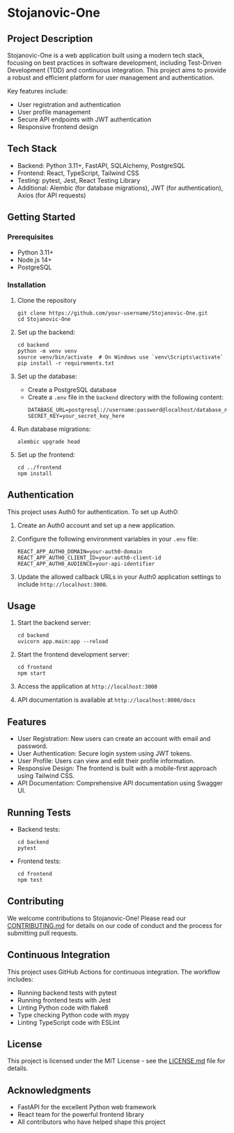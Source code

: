 # Stojanovic-One

## Project Description

Stojanovic-One is a web application built using a modern tech stack, focusing on best practices in software development, including Test-Driven Development (TDD) and continuous integration. This project aims to provide a robust and efficient platform for user management and authentication.

Key features include:

- User registration and authentication
- User profile management
- Secure API endpoints with JWT authentication
- Responsive frontend design

## Tech Stack

- Backend: Python 3.11+, FastAPI, SQLAlchemy, PostgreSQL
- Frontend: React, TypeScript, Tailwind CSS
- Testing: pytest, Jest, React Testing Library
- Additional: Alembic (for database migrations), JWT (for authentication), Axios (for API requests)

## Getting Started

### Prerequisites

- Python 3.11+
- Node.js 14+
- PostgreSQL

### Installation

1. Clone the repository

   ```
   git clone https://github.com/your-username/Stojanovic-One.git
   cd Stojanovic-One
   ```

2. Set up the backend:

   ```
   cd backend
   python -m venv venv
   source venv/bin/activate  # On Windows use `venv\Scripts\activate`
   pip install -r requirements.txt
   ```

3. Set up the database:

   - Create a PostgreSQL database
   - Create a `.env` file in the `backend` directory with the following content:
     ```
     DATABASE_URL=postgresql://username:password@localhost/database_name
     SECRET_KEY=your_secret_key_here
     ```

4. Run database migrations:

   ```
   alembic upgrade head
   ```

5. Set up the frontend:
   ```
   cd ../frontend
   npm install
   ```

## Authentication

This project uses Auth0 for authentication. To set up Auth0:

1. Create an Auth0 account and set up a new application.
2. Configure the following environment variables in your `.env` file:

   ```
   REACT_APP_AUTH0_DOMAIN=your-auth0-domain
   REACT_APP_AUTH0_CLIENT_ID=your-auth0-client-id
   REACT_APP_AUTH0_AUDIENCE=your-api-identifier
   ```

3. Update the allowed callback URLs in your Auth0 application settings to include `http://localhost:3000`.

## Usage

1. Start the backend server:

   ```
   cd backend
   uvicorn app.main:app --reload
   ```

2. Start the frontend development server:

   ```
   cd frontend
   npm start
   ```

3. Access the application at `http://localhost:3000`

4. API documentation is available at `http://localhost:8000/docs`

## Features

- User Registration: New users can create an account with email and password.
- User Authentication: Secure login system using JWT tokens.
- User Profile: Users can view and edit their profile information.
- Responsive Design: The frontend is built with a mobile-first approach using Tailwind CSS.
- API Documentation: Comprehensive API documentation using Swagger UI.

## Running Tests

- Backend tests:

  ```
  cd backend
  pytest
  ```

- Frontend tests:
  ```
  cd frontend
  npm test
  ```

## Contributing

We welcome contributions to Stojanovic-One! Please read our [CONTRIBUTING.md](CONTRIBUTING.md) for details on our code of conduct and the process for submitting pull requests.

## Continuous Integration

This project uses GitHub Actions for continuous integration. The workflow includes:

- Running backend tests with pytest
- Running frontend tests with Jest
- Linting Python code with flake8
- Type checking Python code with mypy
- Linting TypeScript code with ESLint

## License

This project is licensed under the MIT License - see the [LICENSE.md](LICENSE.md) file for details.

## Acknowledgments

- FastAPI for the excellent Python web framework
- React team for the powerful frontend library
- All contributors who have helped shape this project
